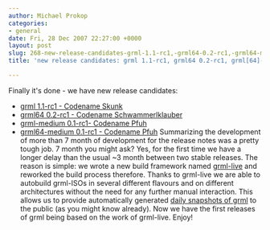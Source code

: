```yaml
---
author: Michael Prokop
categories:
- general
date: Fri, 28 Dec 2007 22:27:00 +0000
layout: post
slug: 268-new-release-candidates-grml-1.1-rc1,-grml64-0.2-rc1,-grml64-medium-0.1-rc1
title: 'new release candidates: grml 1.1-rc1, grml64 0.2-rc1, grml[64]-medium 0.1-rc1'

---
```

Finally it's done \- we have new release candidates:
* [grml 1\.1\-rc1 \- Codename Skunk](https://grml.org/changelogs/README-grml-1.1-rc1/)
* [grml64 0\.2\-rc1 \- Codename Schwammerlklauber](https://grml.org/changelogs/README-grml64-0.2-rc1/)
* [grml\-medium 0\.1\-rc1\- Codename Pfuh](https://grml.org/changelogs/README-grml-medium-0.1-rc1/)
* [grml64\-medium 0\.1\-rc1 \- Codename Pfuh](https://grml.org/changelogs/README-grml64-medium-0.1-rc1/)
Summarizing the development of more than 7 month of development for the release notes was a pretty tough job. 7 month you might ask? Yes, for the first time we have a longer delay than the usual \~3 month between two stable releases. The reason is simple: we wrote a new build framework named [grml\-live](https://grml.org/grml-live/) and reworked the build process therefore. Thanks to grml\-live we are able to autobuild grml\-ISOs in several different flavours and on different architectures without the need for any further manual interaction. This allows us to provide automatically generated [daily snapshots of grml](http://daily.grml.org/) to the public (as you might know already). Now we have the first releases of grml being based on the work of grml\-live. Enjoy!
